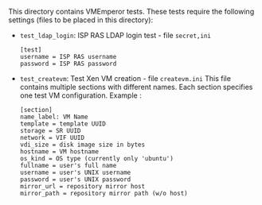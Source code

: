 This directory contains VMEmperor tests.
These tests require the following settings (files to be placed in this directory):

* `test_ldap_login`: ISP RAS LDAP login test - file `secret,ini`
  ```
  [test]
  username = ISP RAS username
  password = ISP RAS password
  ```

* `test_createvm`: Test Xen VM creation - file `createvm.ini`
  This file contains multiple sections with different names.
  Each section specifies one test VM configuration.
  Example :
  ```
  [section]
  name_label: VM Name
  template = template UUID
  storage = SR UUID
  network = VIF UUID
  vdi_size = disk image size in bytes
  hostname = VM hostname
  os_kind = OS type (currently only 'ubuntu')
  fullname = user's full name
  username = user's UNIX username
  password = user's UNIX password
  mirror_url = repository mirror host
  mirror_path = repository mirror path (w/o host)
